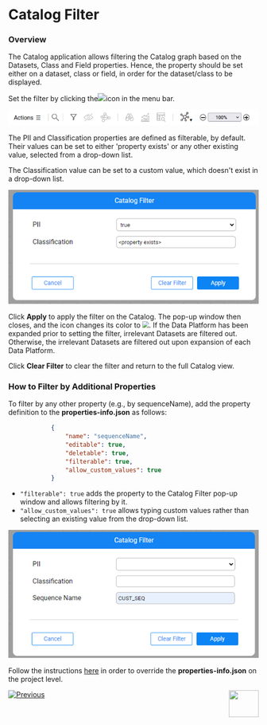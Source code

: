# Catalog Filter

### Overview

The Catalog application allows filtering the Catalog graph based on the Datasets, Class and Field properties. Hence, the property should be set either on a dataset, class or field, in order for the dataset/class to be displayed.

Set the filter by clicking the![](images/filter.png)icon in the menu bar. 

<img src="images/menu_bar.png" style="zoom:85%;" />

The PII and Classification properties are defined as filterable, by default. Their values can be set to either 'property exists' or any other existing value, selected from a drop-down list.

The Classification value can be set to a custom value, which doesn't exist in a drop-down list.

<img src="images/catalog_filter.png"  />

Click **Apply** to apply the filter on the Catalog. The pop-up window then closes, and the icon changes its color to <img src="images/filter_selected.png" style="zoom:80%;" />. If the Data Platform has been expanded prior to setting the filter, irrelevant Datasets are filtered out. Otherwise, the irrelevant Datasets are filtered out upon expansion of each Data Platform.

Click **Clear Filter** to clear the filter and return to the full Catalog view.

### How to Filter by Additional Properties

To filter by any other property (e.g., by sequenceName), add the property definition to the **properties-info.json** as follows:

~~~json
            {
                "name": "sequenceName",
                "editable": true,
                "deletable": true,
                "filterable": true,
                "allow_custom_values": true
            }
~~~

* `"filterable": true` adds the property to the Catalog Filter pop-up window and allows filtering by it.
* `"allow_custom_values": true` allows typing custom values rather than selecting an existing value from the drop-down list.

<img src="images/catalog_filter_with_seq.png"  />



Follow the instructions [here](21_advanced_settings.md#catalog-application-configuration) in order to override the **properties-info.json** on the project level.



[![Previous](/articles/images/Previous.png)](08_search_catalog.md)[<img align="right" width="60" height="54" src="/articles/images/Next.png">](09_build_artifacts.md) 

